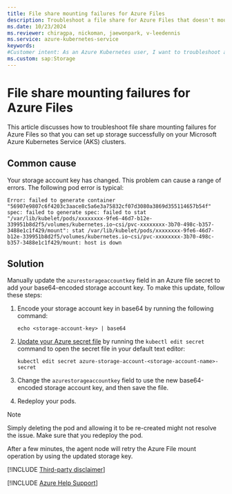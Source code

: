 ```yaml
---
title: File share mounting failures for Azure Files
description: Troubleshoot a file share for Azure Files that doesn't mount as storage on your Azure Kubernetes Service (AKS) clusters.
ms.date: 10/23/2024
ms.reviewer: chiragpa, nickoman, jaewonpark, v-leedennis
ms.service: azure-kubernetes-service
keywords:
#Customer intent: As an Azure Kubernetes user, I want to troubleshoot a file share that doesn't mount so that I can successfully use Azure Files for storage on my Azure Kubernetes Service (AKS) clusters.
ms.custom: sap:Storage
---
```

# File share mounting failures for Azure Files

This article discusses how to troubleshoot file share mounting failures for Azure Files so that you can set up storage successfully on your Microsoft Azure Kubernetes Service (AKS) clusters.

## Common cause

Your storage account key has changed. This problem can cause a range of errors. The following pod error is typical:
```
Error: failed to generate container "56907e9807c6f4203c3aace8c5a6e3a75832cf07d3080a3869d355114657b54f" spec: failed to generate spec: failed to stat "/var/lib/kubelet/pods/xxxxxxxx-9fe6-46d7-b12e-339951b8d2f5/volumes/kubernetes.io~csi/pvc-xxxxxxxx-3b70-498c-b357-3488e1c1f429/mount": stat /var/lib/kubelet/pods/xxxxxxxx-9fe6-46d7-b12e-339951b8d2f5/volumes/kubernetes.io~csi/pvc-xxxxxxxx-3b70-498c-b357-3488e1c1f429/mount: host is down
```

## Solution

Manually update the `azurestorageaccountkey` field in an Azure file secret to add your base64-encoded storage account key. To make this update, follow these steps:

1. Encode your storage account key in base64 by running the following command:

    ```console
    echo <storage-account-key> | base64
    ```

1. [Update your Azure secret file](https://kubernetes.io/docs/concepts/configuration/secret/#editing-a-secret) by running the `kubectl edit secret` command to open the secret file in your default text editor:

    ```console
    kubectl edit secret azure-storage-account-<storage-account-name>-secret
    ```

1. Change the `azurestorageaccountkey` field to use the new base64-encoded storage account key, and then save the file.

1. Redeploy your pods.

> [!NOTE]
> Simply deleting the pod and allowing it to be re-created might not resolve the issue. Make sure that you redeploy the pod.

After a few minutes, the agent node will retry the Azure File mount operation by using the updated storage key.

[!INCLUDE [Third-party disclaimer](../../../includes/third-party-disclaimer.md)]

[!INCLUDE [Azure Help Support](../../../includes/azure-help-support.md)]
